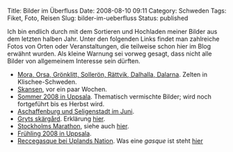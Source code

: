 Title: Bilder im Überfluss
Date: 2008-08-10 09:11
Category: Schweden
Tags: Fiket, Foto, Reisen
Slug: bilder-im-ueberfluss
Status: published

Ich bin endlich durch mit dem Sortieren und Hochladen meiner Bilder aus
dem letzten halben Jahr. Unter den folgenden Links findet man zahlreiche
Fotos von Orten oder Veranstaltungen, die teilweise schon hier im Blog
erwähnt wurden. Als kleine Warnung sei vorweg gesagt, dass nicht alle
Bilder von allgemeinem Interesse sein dürften.

-   [Mora, Orsa, Grönklitt, Sollerön, Rättvik, Dalhalla,
    Dalarna](http://marquart.se/gallery/Dalarna2008/index.html). Zelten
    in Klischee-Schweden.
-   [Skansen](http://marquart.se/gallery/SkansenJuli08/index.html), vor
    ein paar Wochen.
-   [Sommer 2008 in
    Uppsala](http://marquart.se/gallery/Summer2008/index.html).
    Thematisch vermischte Bilder; wird noch fortgeführt bis es Herbst
    wird.
-   [Aschaffenburg und Seligenstadt im
    Juni](http://marquart.se/gallery/DlandJun08/index.html).
-   [Gryts skärgård](http://marquart.se/gallery/GrytJun08/index.html).
    Erklärung
    [hier](http://www.fiket.de/2006/06/04/wort-der-woche-skaerdard/).
-   [Stockholms
    Marathon](http://marquart.se/gallery/StockholmMaraton2008/index.html),
    siehe auch
    [hier](http://www.fiket.de/2008/06/02/sonne-und-schweiss/).
-   [Frühling 2008 in
    Uppsala](http://marquart.se/gallery/Spring2008/index.html).
-   [Reccegasque bei Uplands
    Nation](http://marquart.se/gallery/Uplands/RecceGasqueVT08/index.html).
    Was eine *gasque* ist steht
    [hier](http://www.fiket.de/2007/01/07/wort-der-woche-gasque/)

